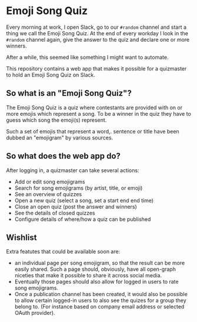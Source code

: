 # Emoji Song Quiz

Every morning at work, I open Slack, go to our `#random` channel and start a
thing we call the Emoji Song Quiz. At the end of every workday I look in the
`#random` channel again, give the answer to the quiz and declare one or more
winners.

After a while, this seemed like something I might want to automate.

This repository contains a web app that makes it possible for a quizmaster to
hold an Emoji Song Quiz on Slack.

## So what is an "Emoji Song Quiz"?

The Emoji Song Quiz is a quiz where contestants are provided with on or more
emojis which represent a song. To be a winner in the quiz they have to guess
which song the emoji(s) represent.

Such a set of emojis that represent a word,. sentence or title have been dubbed
an "emojigram" by various sources.

## So what does the web app do?

After logging in, a quizmaster can take several actions:

- Add or edit song emojigrams
- Search for song emojigrams (by artist, title, or emoji)
- See an overview of quizzes
- Open a new quiz (select a song, set a start end end time)
- Close an open quiz (post the answer and winners)
- See the details of closed quizzes
- Configure details of where/how a quiz can be published

## Wishlist

Extra featutes that could be available soon are:

- an individual page per song emojigram, so that the result can be more easily
  shared. Such a page should, obviously, have all open-graph niceties that make
  it possible to share it across social media.
- Eventually those pages should also allow for logged in users to rate song
 emojigrams.
- Once a publication channel has been created, it would also be possible to
  allow certain logged-in users to also see the quizes for a group they belong
  to. (For instance based on company email address or selected OAuth provider).
